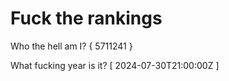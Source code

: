 # Fuck the rankings

Who the hell am I?
{ 5711241 }

What fucking year is it?
[ 2024-07-30T21:00:00Z ]

